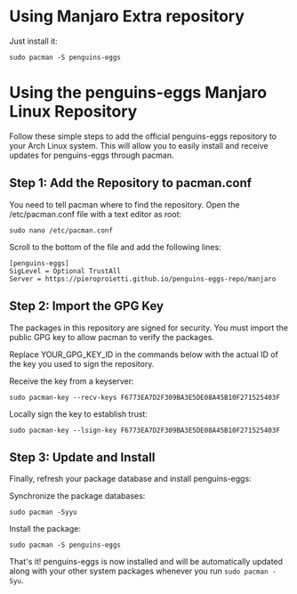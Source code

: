# Using Manjaro Extra repository
Just install it: 
```
sudo pacman -S penguins-eggs
```

# Using the penguins-eggs Manjaro Linux Repository
Follow these simple steps to add the official penguins-eggs repository to your Arch Linux system. This will allow you to easily install and receive updates for penguins-eggs through pacman.

## Step 1: Add the Repository to pacman.conf
You need to tell pacman where to find the repository. Open the /etc/pacman.conf file with a text editor as root:
```
sudo nano /etc/pacman.conf
```
Scroll to the bottom of the file and add the following lines:
```
[penguins-eggs]
SigLevel = Optional TrustAll
Server = https://pieroproietti.github.io/penguins-eggs-repo/manjaro
```

## Step 2: Import the GPG Key
The packages in this repository are signed for security. You must import the public GPG key to allow pacman to verify the packages.

Replace YOUR_GPG_KEY_ID in the commands below with the actual ID of the key you used to sign the repository.

Receive the key from a keyserver:
```
sudo pacman-key --recv-keys F6773EA7D2F309BA3E5DE08A45B10F271525403F
```

Locally sign the key to establish trust:
```
sudo pacman-key --lsign-key F6773EA7D2F309BA3E5DE08A45B10F271525403F
```

## Step 3: Update and Install
Finally, refresh your package database and install penguins-eggs:

Synchronize the package databases:
```
sudo pacman -Syyu
```

Install the package:
```
sudo pacman -S penguins-eggs
```

That's it! penguins-eggs is now installed and will be automatically updated along with your other system packages whenever you run `sudo pacman -Syu`.